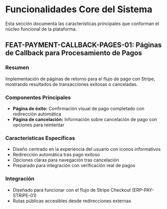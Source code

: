 
# Funcionalidades Core del Sistema

Esta sección documenta las características principales que conforman el núcleo funcional de la plataforma.

## FEAT-PAYMENT-CALLBACK-PAGES-01: Páginas de Callback para Procesamiento de Pagos

### Resumen
Implementación de páginas de retorno para el flujo de pago con Stripe, mostrando resultados de transacciones exitosas o canceladas.

### Componentes Principales
- **Página de éxito:** Confirmación visual de pago completado con redirección automática
- **Página de cancelación:** Información sobre cancelación de pago con opciones para reintentar

### Características Específicas
- Diseño centrado en la experiencia del usuario con iconos informativos
- Redirección automática tras pago exitoso
- Opciones claras para navegación tras cancelación
- Preparado para integración con verificación real de pagos

### Integración
- Diseñado para funcionar con el flujo de Stripe Checkout (ERP-PAY-STRIPE-01)
- Rutas públicas accesibles desde redirecciones externas
